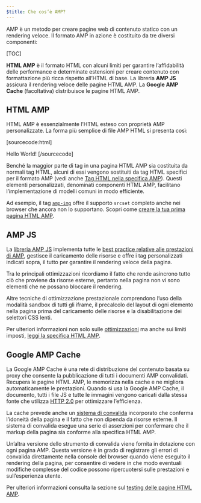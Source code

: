 ```yaml
---
$title: Che cos’è AMP?
---
```

<amp-youtube
    data-videoid="lBTCB7yLs8Y"
    layout="responsive"
    width="480" height="270">
</amp-youtube>

AMP è un metodo per creare pagine web di contenuto statico con un rendering veloce.
Il formato AMP in azione è costituito da tre diversi componenti:

[TOC]

**HTML AMP** è il formato HTML con alcuni limiti per garantire l’affidabilità delle performance
e determinate estensioni per creare contenuto con formattazione più ricca rispetto all’HTML di base.
La libreria **AMP JS** assicura il rendering veloce delle pagine HTML AMP.
La **Google AMP Cache** (facoltativa) distribuisce le pagine HTML AMP.

## HTML AMP

HTML AMP è essenzialmente l’HTML esteso con proprietà AMP personalizzate.
La forma più semplice di file AMP HTML si presenta così:

[sourcecode:html]
<!doctype html>
<html ⚡>
 <head>
   <meta charset="utf-8">
   <link rel="canonical" href="hello-world.html">
   <meta name="viewport" content="width=device-width,minimum-scale=1,initial-scale=1">
   <style amp-boilerplate>body{-webkit-animation:-amp-start 8s steps(1,end) 0s 1 normal both;-moz-animation:-amp-start 8s steps(1,end) 0s 1 normal both;-ms-animation:-amp-start 8s steps(1,end) 0s 1 normal both;animation:-amp-start 8s steps(1,end) 0s 1 normal both}@-webkit-keyframes -amp-start{from{visibility:hidden}to{visibility:visible}}@-moz-keyframes -amp-start{from{visibility:hidden}to{visibility:visible}}@-ms-keyframes -amp-start{from{visibility:hidden}to{visibility:visible}}@-o-keyframes -amp-start{from{visibility:hidden}to{visibility:visible}}@keyframes -amp-start{from{visibility:hidden}to{visibility:visible}}</style><noscript><style amp-boilerplate>body{-webkit-animation:none;-moz-animation:none;-ms-animation:none;animation:none}</style></noscript>
   <script async src="https://cdn.ampproject.org/v0.js"></script>
 </head>
 <body>Hello World!</body>
</html>
[/sourcecode]

Benché la maggior parte di tag in una pagina HTML AMP sia costituita da normali tag HTML,
alcuni di essi vengono sostituiti da tag HTML specifici per il formato AMP (vedi anche
[Tag HTML nella specifica AMP](https://github.com/ampproject/amphtml/blob/master/spec/amp-html-format.md)).
Questi elementi personalizzati, denominati componenti HTML AMP,
facilitano l’implementazione di modelli comuni in modo efficiente.

Ad esempio, il tag [`amp-img`](/docs/reference/amp-img.html)
offre il supporto `srcset` completo anche nei browser che ancora non lo supportano.
Scopri come [creare la tua prima pagina HTML AMP](/docs/get_started/create_page.html).

## AMP JS

La [libreria AMP JS](https://github.com/ampproject/amphtml/tree/master/src) implementa
tutte le [best practice relative alle prestazioni di AMP](/docs/get_started/technical_overview.html),
gestisce il caricamento delle risorse e offre i tag personalizzati indicati sopra,
il tutto per garantire il rendering veloce della pagina.

Tra le principali ottimizzazioni ricordiamo il fatto che rende asincrono tutto ciò che proviene da risorse esterne, pertanto nella pagina non vi sono elementi che ne possano bloccare il rendering.

Altre tecniche di ottimizzazione prestazionale comprendono l’uso della modalità sandbox di tutti gli iframe, il precalcolo del layout di ogni elemento nella pagina prima del caricamento delle risorse e la disabilitazione dei selettori CSS lenti.

Per ulteriori informazioni non solo sulle [ottimizzazioni](/docs/get_started/technical_overview.html) ma anche sui limiti imposti, [leggi la specifica HTML AMP](https://github.com/ampproject/amphtml/blob/master/spec/amp-html-format.md).

## Google AMP Cache

La Google AMP Cache è una rete di distribuzione del contenuto basata su proxy
che consente la pubblicazione di tutti i documenti AMP convalidati.
Recupera le pagine HTML AMP, le memorizza nella cache e ne migliora automaticamente le prestazioni.
Quando si usa la Google AMP Cache, il documento, tutti i file JS e tutte le immagini vengono caricati
dalla stessa fonte che utilizza
[HTTP 2.0](https://http2.github.io/) per ottimizzare l’efficienza.

La cache prevede anche un
[sistema di convalida](https://github.com/ampproject/amphtml/tree/master/validator)
incorporato che conferma l’idoneità della pagina
e il fatto che non dipenda da risorse esterne.
Il sistema di convalida esegue una serie di asserzioni
per confermare che il markup della pagina sia conforme alla specifica HTML AMP.

Un’altra versione dello strumento di convalida viene fornita in dotazione con ogni pagina AMP. Questa versione è in grado di registrare gli errori di convalida direttamente nella console del browser quando viene eseguito il rendering della pagina,
per consentire di vedere in che modo eventuali modifiche complesse del codice
possono ripercuotersi sulle prestazioni e sull’esperienza utente.

Per ulteriori informazioni consulta la sezione sul [testing delle pagine HTML AMP](/docs/guides/validate.html).